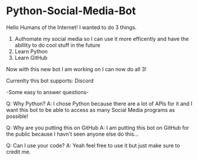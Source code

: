 # Python-Social-Media-Bot
Hello Humans of the Internet!
I wanted to do 3 things.
1. Authomate my social media so I can use it more efficently and have the abillity to do cool stuff in the future
2. Learn Python
3. Learn GitHub

Now with this new bot I am working on I can now do all 3!

Currenlty this bot supports: Discord

-Some easy to answer questions-

Q: Why Python? 
A: I chose Python because there are a lot of APIs for it and I want this bot to be able to access as many Social Media programs as possible!

Q: Why are you putting this on GitHub
A: I am putting this bot on GitHub for the public because I havn't seen anyone else do this...

Q: Can I use your code?
A: Yeah feel free to use it but just make sure to credit me.
